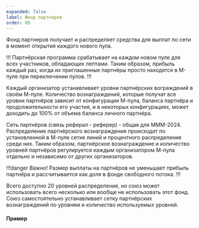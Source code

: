 ```yaml
---
expanded: false
label: Фонд партнеров
order: 89
---
```


Фонд партнеров получает и распределяет средства для выплат по сети в момент открытия каждого нового пула.

!!!
Партнёрская программа срабатывает на каждом новом пуле для всех участников, обладающих лептами. Таким образом, прибыль каждый раз, когда их приглашенные партнёры просто находятся в М-пуле при переключении пулов. 
!!!

Каждый организатор устанавливает уровни партнёрских вограждений в своём М-пуле. Количество вознаграждений, которые получат все уровни партнёров зависит от конфигурации М-пула, баланса партнёра и продолжительности его участия, и в некоторых конфигурациях, может доходить до 100% от объема баланса личного партнёра. 

Сеть партнёров (связь реферал - реферер) - общая для МММ-2024. Распределение партнёрского вознаграждения происходит по установленной в М-пуле сетке линий и процентного распределения среди них. Таким образом, партнёрское вознаграждение и количество уровней партнёров регулируется каждым организатором М-пула отдельно и независимо от других организаторов. 

<!-- Общая величина вознаграждения для всех уровней партнёров расчитывается в процессе решения дифференциального уравнения, где известной величиной является прирост бизнес-дохода системы за один полный оборот двойной спирали. В момент возврата прибыльных QUANT партнёром, расчитывается доля в общем партнёрском потоке, которая может быть распределена среди его партнёров. При этом, сохраняется резерв долей партнёрского потока для всех других участников, которые потенциально в будущем вернут свои QUANT с прибылью. Таким образом, выплаты на все уровни партнёров является частью бизнес-модели двойной спирали и полностью распределяются в момент полного возврата всех прибыльных QUANT участниками.  -->
<!-- 
### Уровни вознаграждений
Уровни вознаграждений партнёров устанавливаются с помощью массива процентов, которые в сумме должны равняться 100%. Всего допускается не больше 20 уровней вознаграждений партнёров в центре. 

#### Пример 1
1 уровень вознаграждений: Боба пригласила Элис

```
levels = [1000000] - распределение партнёрского вознаграждения среди трех уровней партнёров в процентном соотношении:
  - level 1 - 100%
```

Так, если Боба пригласила Элис, то если Боб вернёт свои QUANT в двойную спираль с прибылью, все Элис получит весь партнёрский поток, который Боб сгенерировал своим участием:

```
Элис: 100% от сгенерированного Бобом за его период участия бизнес-дохода;
```


#### Пример 2
3 уровня вознаграждений: Боба пригласила Элис, Элис пригласил Генри, а Генри пригласил Ашот.
```
levels = [700000, 200000, 100000] - распределение партнёрского вознаграждения среди трех уровней партнёров в процентном соотношении:
  - level 1 - 70%
  - level 2 - 20%
  - level 3 - 10%
```

Так, если , то если Боб вернёт свои QUANT в двойную спираль с прибылью, все они получат вознаграждение:
```
Элис: 70% от сгенерированного Бобом за его период участия бизнес-дохода;
Генри: 20% от сгенерированного Бобом за его период участия бизнес-дохода;
Ашот: 10% от сгенерированного Бобом за его период участия бизнес-дохода;
```


### Фонд партнеров
Фонд пополняется при каждом полуобороте Двойной Спирали союза и расходуется на выплаты в сеть партнёров в момент фиксации прибыли участников в ней. Средства фонда распределяются по уровням партнёров в момент возврата токена учёта с прибылью. Конфигурация распределения устанавливается каждым союзом индивидуально. 
 -->

!!!danger Важно!
Размер выплаты на партнёров не уменьшает прибыль партнёра и рассчитывается как доля в фонде свободного потока.
!!!

 
Всего доступно 20 уровней распределения, но союз может использовать всего несколько или вообще не использовать этот фонд. Союз самостоятельно устанавливает сетку партнёрских вознаграждений по уровням и количество используемых уровней. 


#### Пример
<!-- Боб купил токены учёта на 3-ем этапе белого плана на сумму 3000$ и принял решение зафиксировать прибыль на 5-ом этапе белого плана с прибылью 10%, получив 3300$. Фактом фиксирования прибыли, он сгенерировал поступление в фонд партнёров в размере 200 $, которые немедленно распределились по 7 уровням его партнёров:
```
1 линия - 100 $
2 линия - 50 $
3 линия - 25 $
4 линия - 12.5 $ 
5 Линия - 6.25 $ 
6 Линия - 3.125 $ 
7 Линия - 3.125 $
```

Партнёры Боба будут получать подарки, каждый раз, когда Боб фиксирует прибыль на рынке Двойной Спирали любого союза. Сетки распределений по уровням могут отличаться от союза к союза.
 -->